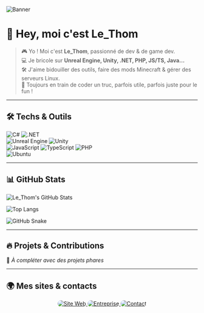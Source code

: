 ![Banner](https://placehold.co/1500x200)

# 👋 Hey, moi c'est Le_Thom

> 🎮 Yo ! Moi c'est **Le_Thom**, passionné de dev & de game dev. \
> 💻 Je bricole sur **Unreal Engine, Unity, .NET, PHP, JS/TS, Java...** \
> 🛠️ J'aime bidouiller des outils, faire des mods Minecraft & gérer des serveurs Linux. \
> 🚀 Toujours en train de coder un truc, parfois utile, parfois juste pour le fun !

---

## 🛠️ Techs & Outils

![C#](https://img.shields.io/badge/-C%23-239120?style=for-the-badge&logo=c-sharp&logoColor=white)
![.NET](https://img.shields.io/badge/-.NET-512BD4?style=for-the-badge&logo=dotnet&logoColor=white) \
![Unreal Engine](https://img.shields.io/badge/-Unreal%20Engine-0E1128?style=for-the-badge&logo=unreal-engine&logoColor=white)
![Unity](https://img.shields.io/badge/-Unity-000?style=flat&logo=for-the-badge&logoColor=white) \
![JavaScript](https://img.shields.io/badge/-JavaScript-F7DF1E?style=for-the-badge&logo=javascript&logoColor=black)
![TypeScript](https://img.shields.io/badge/-TypeScript-3178C6?style=for-the-badge&logo=typescript&logoColor=white)
![PHP](https://img.shields.io/badge/-PHP-777BB4?style=for-the-badge&logo=php&logoColor=white) \
![Ubuntu](https://img.shields.io/badge/-Ubuntu-E95420?style=for-the-badge&logo=ubuntu&logoColor=white)

---

## 📊 GitHub Stats

![Le_Thom's GitHub Stats](https://github-readme-stats.vercel.app/api?username=Le-Thom&show_icons=true&theme=tokyonight)

![Top Langs](https://github-readme-stats.vercel.app/api/top-langs/?username=Le_Thom&layout=compact&theme=radical)

![GitHub Snake](https://github.com/Le_Thom/Le_Thom/blob/output/github-contribution-grid-snake.svg)

---

## 🔥 Projets & Contributions

🚧 *À compléter avec des projets phares*

---

## 🌍 Mes sites & contacts

<p align="center">
  <a href="https://ton-site.com">
    <img src="https://via.placeholder.com/400x100" alt="Site Web" style="border-radius: 10px;">
  </a>
  <a href="https://ton-entreprise.com">
    <img src="https://via.placeholder.com/400x100" alt="Entreprise" style="border-radius: 10px;">
  </a>
  <a href="https://contact-form.com">
    <img src="https://via.placeholder.com/400x100" alt="Contact" style="border-radius: 10px;">
  </a>
</p>

